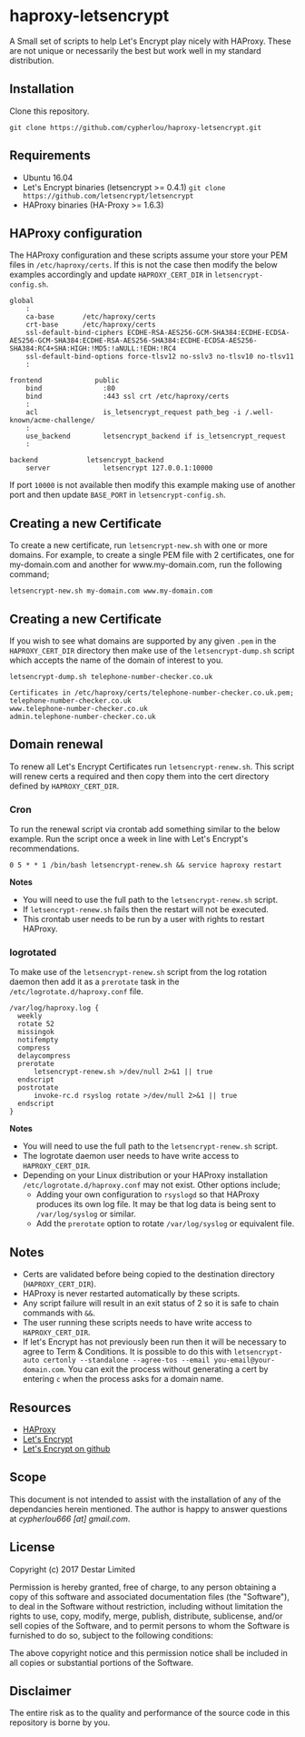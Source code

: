 # haproxy-letsencrypt
A Small set of scripts to help Let's Encrypt play nicely with HAProxy. These are not unique or necessarily the best but work well in my standard distribution.

## Installation
Clone this repository.

    git clone https://github.com/cypherlou/haproxy-letsencrypt.git

## Requirements
* Ubuntu 16.04
* Let's Encrypt binaries (letsencrypt >= 0.4.1) `git clone https://github.com/letsencrypt/letsencrypt`
* HAProxy binaries (HA-Proxy >= 1.6.3)

## HAProxy configuration
The HAProxy configuration and these scripts assume your store your PEM files in `/etc/haproxy/certs`. If this is not the case then modify the below examples accordingly and update `HAPROXY_CERT_DIR` in `letsencrypt-config.sh`.

    global
        :
        ca-base       /etc/haproxy/certs
        crt-base      /etc/haproxy/certs
        ssl-default-bind-ciphers ECDHE-RSA-AES256-GCM-SHA384:ECDHE-ECDSA-AES256-GCM-SHA384:ECDHE-RSA-AES256-SHA384:ECDHE-ECDSA-AES256-SHA384:RC4+SHA:HIGH:!MD5:!aNULL:!EDH:!RC4
        ssl-default-bind-options force-tlsv12 no-sslv3 no-tlsv10 no-tlsv11
        :

    frontend             public
        bind               :80
        bind               :443 ssl crt /etc/haproxy/certs
        :
        acl                is_letsencrypt_request path_beg -i /.well-known/acme-challenge/
        :
        use_backend        letsencrypt_backend if is_letsencrypt_request
        :

    backend            letsencrypt_backend
        server             letsencrypt 127.0.0.1:10000

If port `10000` is not available then modify this example making use of another port and then update `BASE_PORT` in `letsencrypt-config.sh`.

## Creating a new Certificate
To create a new certificate, run `letsencrypt-new.sh` with one or more domains. For example, to create a single PEM file with 2 certificates, one for my-domain.com and another for www<i></i>.my-domain.com, run the following command;

    letsencrypt-new.sh my-domain.com www.my-domain.com

## Creating a new Certificate
If you wish to see what domains are supported by any given `.pem` in the `HAPROXY_CERT_DIR` directory then make use of the `letsencrypt-dump.sh` script which accepts the name of the domain of interest to you. 

    letsencrypt-dump.sh telephone-number-checker.co.uk

    Certificates in /etc/haproxy/certs/telephone-number-checker.co.uk.pem;
    telephone-number-checker.co.uk
    www.telephone-number-checker.co.uk
    admin.telephone-number-checker.co.uk

## Domain renewal
To renew all Let's Encrypt Certificates run `letsencrypt-renew.sh`. This script will renew certs a required and then copy them into the cert directory defined by `HAPROXY_CERT_DIR`.

### Cron
To run the renewal script via crontab add something similar to the below example. Run the script once a week in line with Let's Encrypt's recommendations.

    0 5 * * 1 /bin/bash letsencrypt-renew.sh && service haproxy restart

**Notes**
* You will need to use the full path to the `letsencrypt-renew.sh` script.
* If `letsencrypt-renew.sh` fails then the restart will not be executed.
* This crontab user needs to be run by a user with rights to restart HAProxy.

### logrotated
To make use of the `letsencrypt-renew.sh` script from the log rotation daemon then add it as a `prerotate` task in the `/etc/logrotate.d/haproxy.conf` file.

    /var/log/haproxy.log {
      weekly
      rotate 52
      missingok
      notifempty
      compress
      delaycompress
      prerotate
          letsencrypt-renew.sh >/dev/null 2>&1 || true
      endscript
      postrotate
          invoke-rc.d rsyslog rotate >/dev/null 2>&1 || true
      endscript
    }

**Notes**
* You will need to use the full path to the `letsencrypt-renew.sh` script.
* The logrotate daemon user needs to have write access to `HAPROXY_CERT_DIR`.
* Depending on your Linux distribution or your HAProxy installation `/etc/logrotate.d/haproxy.conf` may not exist. Other options include;
  * Adding your own configuration to `rsyslogd` so that HAProxy produces its own log file. It may be that log data is being sent to `/var/log/syslog` or similar.
  * Add the `prerotate` option to rotate `/var/log/syslog` or equivalent file.

## Notes
* Certs are validated before being copied to the destination directory (`HAPROXY_CERT_DIR`).
* HAProxy is never restarted automatically by these scripts.
* Any script failure will result in an exit status of 2 so it is safe to chain commands with `&&`.
* The user running these scripts needs to have write access to `HAPROXY_CERT_DIR`.
* If let's Encrypt has not previously been run then it will be necessary to agree to Term & Conditions. It is possible to do this with `letsencrypt-auto certonly --standalone --agree-tos --email you-email@your-domain.com`. You can exit the process without generating a cert by entering `c` when the process asks for a domain name.

## Resources
* [HAProxy](http://www.haproxy.org/)
* [Let's Encrypt](https://letsencrypt.org/)
* [Let's Encrypt on github](https://github.com/certbot/certbot)

## Scope
This document is not intended to assist with the installation of any of the dependancies herein mentioned. The author is happy to answer questions at *cypherlou666 [at] gmail.com*.

## License
Copyright (c) 2017 Destar Limited

Permission is hereby granted, free of charge, to any person obtaining a copy
of this software and associated documentation files (the "Software"), to deal
in the Software without restriction, including without limitation the rights
to use, copy, modify, merge, publish, distribute, sublicense, and/or sell
copies of the Software, and to permit persons to whom the Software is
furnished to do so, subject to the following conditions:

The above copyright notice and this permission notice shall be included in
all copies or substantial portions of the Software.

## Disclaimer
The entire risk as to the quality and performance of the source code in this repository is borne by you.
